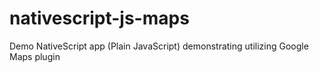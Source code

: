 # nativescript-js-maps
Demo NativeScript app (Plain JavaScript) demonstrating utilizing Google Maps plugin
